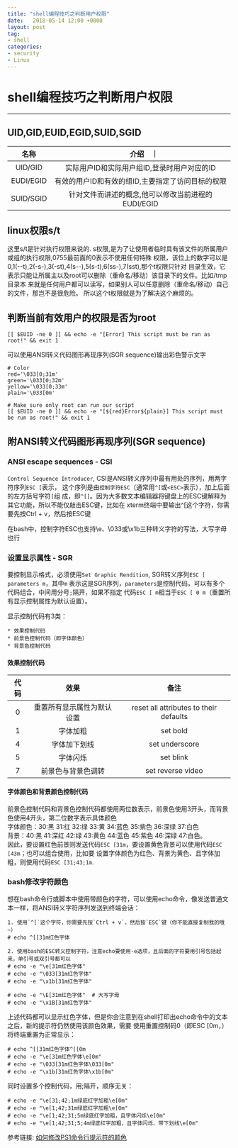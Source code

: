 ```yaml
---
title: "shell编程技巧之判断用户权限"
date:   2018-05-14 12:00 +0800
layout: post
tag: 
- shell
categories:
- security
- Linux
---
```


# shell编程技巧之判断用户权限
------

## UID,GID,EUID,EGID,SUID,SGID

| 名称 |　介绍　｜
| :------: | :------: |
| UID/GID | 实际用户ID和实际用户组ID,登录时用户对应的ID |
| EUDI/EGID| 有效的用户ID和有效的组ID,主要指定了访问目标的权限 |
| SUID/SGID| 针对文件而讲述的概念,他可以修改当前进程的EUDI/EGID |

## linux权限s/t
这里s/t是针对执行权限来说的.
s权限,是为了让使用者临时具有该文件的所属用户或组的执行权限,0755最前面的0表示不使用任何特殊
权限，该位上的数字可以是0,1(--t),2(-s-),3(-st),4(s--),5(s-t),6(ss-),7(sst),那个t权限只针对
目录生效，它表示只能让所属主以及root可以删除（重命名/移动）该目录下的文件。比如/tmp目录本
来就是任何用户都可以读写，如果别人可以任意删除（重命名/移动）自己的文件，那岂不是很危险。
所以这个t权限就是为了解决这个麻烦的。

## 判断当前有效用户的权限是否为root

    [[ $EUID -ne 0 ]] && echo -e "[Error] This script must be run as root!" && exit 1

可以使用ANSI转义代码图形再现序列(SGR sequence)输出彩色警示文字

    # Color
    red='\033[0;31m'
    green='\033[0;32m'
    yellow='\033[0;33m'
    plain='\033[0m'

    # Make sure only root can run our script
    [[ $EUID -ne 0 ]] && echo -e "[${red}Error${plain}] This script must be run as root!" && exit 1

## 附ANSI转义代码图形再现序列(SGR sequence)
### ANSI escape sequences - CSI
```Control Sequence Introducer```, CSI是ANSI转义序列中最有用处的序列，用两字符序列```ESC [```表示，
这个序列是由```控制字符ESC```（通常用```^[```或```<ESC>```表示），加上后面的左方括号字符```[```组
成，即```^[[```。因为大多数文本编辑器将键盘上的ESC键解释为其它功能，所以不能仅敲击ESC键，比如在
xterm终端中要输出^[这个字符，你需要先按Ctrl + v，然后按ESC键

在bash中，控制字符ESC也支持\e、\033或\x1b三种转义字符的写法，大写字母也行

### 设置显示属性 - SGR
要控制显示格式，必须使用```Set Graphic Rendition```, SGR转义序列```ESC [ parameters m```，其中```m```
表示这是SGR序列，```parameters```是控制代码，可以有多个代码组合，中间用分号```;```隔开，如果不指定
代码```ESC [ m```相当于```ESC [ 0 m```（重置所有显示控制属性为默认设置）。

显示控制代码有3类：

    * 效果控制代码
    * 前景色控制代码（即字体颜色）
    * 背景色控制代码
#### 效果控制代码
| 代码 | 效果 | 备注 |
| :------: | :------: | :------: |
| 0 | 重置所有显示属性为默认设置 | reset all attributes to their defaults |
| 1 | 字体加粗 | set bold |
| 4 | 字体加下划线 | set underscore |
| 5 | 字体闪烁 | set blink |
| 7 | 前景色与背景色调转 | set reverse video |
#### 字体颜色和背景颜色控制代码
前景色控制代码和背景色控制代码都使用两位数表示，前景色使用3开头，而背景色使用4开头，第二位数字表示具体颜色 <br />
字体颜色：30:黑 31:红 32:绿 33:黄 34:蓝色 35:紫色 36:深绿 37:白色 <br /> 
背景：40:黑 41:深红 42:绿 43:黄色 44:蓝色 45:紫色 46:深绿 47:白色。<br />
因此，要设置红色前景则发送代码```ESC [31m```，要设置黄色背景可以使用代码```ESC [43m```；也可以组合使用，比如要
设置字体颜色为红色、背景为黄色、且字体加粗，则使用代码```ESC [31;43;1m```.

### bash修改字符颜色
想在bash命令行或脚本中使用带颜色的字符，可以使用echo命令，像发送普通文本一样，将ANSI转义字符序列发送到终端会话：
```
1. 使用`^[`这个字符，你需要先按`Ctrl + v`，然后按`ESC`键（你不能直接复制我的哦~）
# echo ^[[31m红色字体

2. 使用bash的ESC转义控制字符，注意echo要使用-e选项，且后面的字符要用引号包括起来，单引号或双引号都可以
# echo -e "\e[31m红色字体" 
# echo -e "\033[31m红色字体"
# echo -e "\x1b[31m红色字体"

# echo -e "\E[31m红色字体"  # 大写字母
# echo -e "\x1B[31m红色字体"
```
上述代码都可以显示红色字体，但是你会注意到在shell打印出echo命令中的文本之后，新的提示符仍然使用该颜色效果，需要
使用重置控制码0（即ESC [0m，）将终端重置为正常显示：
```
# echo ^[[31m红色字体^[[0m
# echo -e "\e[31m红色字体\e[0m"
# echo -e "\033[31m红色字体\033[0m"
# echo -e "\x1b[31m红色字体\x1b[0m"
```
同时设置多个控制代码，用;隔开，顺序无关：
```
# echo -e "\e[31;42;1m绿底红字加粗\e[0m"
# echo -e "\e[1;42;31m绿底红字加粗\e[0m"
# echo -e "\e[1;42;31;5m绿底红字加粗，且字体闪烁\e[0m"
# echo -e "\e[1;42;31;5;4m绿底红字加粗，且字体闪烁、带下划线\e[0m"
```
参考链接: [如何修改PS1命令行提示符的颜色](http://www.madmalls.com/blog/post/how-to-change-the-output-color-of-echo-in-linux/) 
